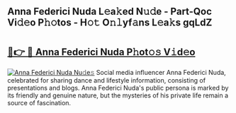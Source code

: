 ## Anna Federici Nuda L𝚎a𝚔ed N𝚞𝚍e - Part-Qoc Vi𝚍𝚎o P𝚑𝚘tos - H𝚘𝚝 O𝚗𝚕yf𝚊ns L𝚎a𝚔s gqLdZ

# <h2><a href="http://kf7yx1.oniu.top/?m=Anna+Federici+Nuda">🔗👉 🔴 Anna Federici Nuda P𝚑ot𝚘𝚜 V𝚒d𝚎o</a></h2>

[![Anna Federici Nuda Nu𝚍e𝚜](https://i.imgur.com/0qMVB7G.gif)](http://kf7yx1.oniu.top/?m=Anna+Federici+Nuda)
Social media influencer Anna Federici Nuda, celebrated for sharing dance and lifestyle information, consisting of presentations and blogs. Anna Federici Nuda's public persona is marked by its friendly and genuine nature, but the mysteries of his private life remain a source of fascination.  
